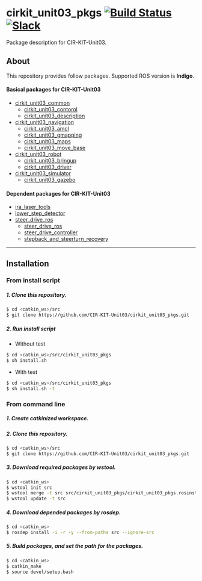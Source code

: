 # cirkit_unit03_pkgs [![Build Status](https://travis-ci.org/CIR-KIT-Unit03/cirkit_unit03_pkgs.svg?branch)](https://travis-ci.org/CIR-KIT-Unit03/cirkit_unit03_pkgs) [![Slack](https://img.shields.io/badge/Slack-CIR--KIT-blue.svg)](http://cir-kit.slack.com/messages/unit03)
Package description for CIR-KIT-Unit03.

## About
This repository provides follow packages.
Supported ROS version is **Indigo**.

#### Basical packages for CIR-KIT-Unit03
- [cirkit_unit03_common](https://github.com/CIR-KIT-Unit03/cirkit_unit03_common)
  - [cirkit_unit03_contorol](https://github.com/CIR-KIT-Unit03/cirkit_unit03_common/tree/master/cirkit_unit03_control)
  - [cirkit_unit03_description](https://github.com/CIR-KIT-Unit03/cirkit_unit03_common/tree/master/cirkit_unit03_description)
- [cirkit_unit03_navigation](https://github.com/CIR-KIT-Unit03/cirkit_unit03_navigation)
  - [cirkit_unit03_amcl](https://github.com/CIR-KIT-Unit03/cirkit_unit03_navigation/tree/master/cirkit_unit03_amcl)
  - [cirkit_unit03_gmapping](https://github.com/CIR-KIT-Unit03/cirkit_unit03_navigation/tree/master/cirkit_unit03_gmapping)
  - [cirkit_unit03_maps](https://github.com/CIR-KIT-Unit03/cirkit_unit03_navigation/tree/master/cirkit_unit03_maps)
  - [cirkit_unit03_move_base](https://github.com/CIR-KIT-Unit03/cirkit_unit03_navigation/tree/master/cirkit_unit03_move_base)
- [cirkit_unit03_robot](https://github.com/CIR-KIT-Unit03/cirkit_unit03_robot)
  - [cirkit_unit03_bringup](https://github.com/CIR-KIT-Unit03/cirkit_unit03_robot/tree/master/cirkit_unit03_bringup)
  - [cirkit_unit03_driver](https://github.com/CIR-KIT-Unit03/cirkit_unit03_robot/tree/master/cirkit_unit03_driver)
- [cirkit_unit03_simulator](https://github.com/CIR-KIT-Unit03/cirkit_unit03_simulator)
  - [cirkit_unit03_gazebo](https://github.com/CIR-KIT-Unit03/cirkit_unit03_simulator/tree/master/cirkit_unit03_gazebo)

#### Dependent packages for CIR-KIT-Unit03
- [ira_laser_tools](https://github.com/AriYu/ira_laser_tools/tree/fix-eigen3cmake)
- [lower_step_detector](https://github.com/CIR-KIT/lower_step_detector)
- [steer_drive_ros](https://github.com/CIR-KIT/steer_drive_ros)
  - [steer_drive_ros](https://github.com/CIR-KIT/steer_drive_ros/tree/master/steer_bot_hardware_gazebo)
  - [steer_drive_controller](https://github.com/CIR-KIT/steer_drive_ros/tree/master/steer_drive_controller)
  - [stepback_and_steerturn_recovery](https://github.com/CIR-KIT/steer_drive_ros/tree/master/stepback_and_steerturn_recovery)


---
## Installation
### From install script
##### 1. Clone this repository.
```bash
$ cd <catkin_ws>/src
$ git clone https://github.com/CIR-KIT-Unit03/cirkit_unit03_pkgs.git
```

##### 2. Run install script
- Without test
```bash
$ cd <catkin_ws>/src/cirkit_unit03_pkgs
$ sh install.sh
```

- With test
```bash
$ cd <catkin_ws>/src/cirkit_unit03_pkgs
$ sh install.sh -t
```

### From command line
##### 1. Create **catkinized**  workspace.
##### 2. Clone this repository.
```bash
$ cd <catkin_ws>/src
$ git clone https://github.com/CIR-KIT-Unit03/cirkit_unit03_pkgs.git
```
##### 3. Download required packages by wstool.
```bash
$ cd <catkin_ws>
$ wstool init src
$ wstool merge -t src src/cirkit_unit03_pkgs/cirkit_unit03_pkgs.rosinstall
$ wstool update -t src
```
##### 4. Download depended packages by rosdep.
```bash
$ cd <catkin_ws>
$ rosdep install -i -r -y --from-paths src --ignore-src
```
##### 5. Build packages, and set the path for the packages.
```bash
$ cd <catkin_ws>
$ catkin_make
$ source devel/setup.bash
```
